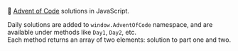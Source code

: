 :christmas_tree: [Advent of Code](http://adventofcode.com) solutions in JavaScript.

Daily solutions are added to `window.AdventOfCode` namespace, and are available under methods like `Day1`, `Day2`, etc.  
Each method returns an array of two elements: solution to part one and two.
